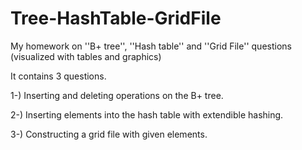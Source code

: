 # Tree-HashTable-GridFile
My homework on ''B+ tree'', ''Hash table'' and ''Grid File'' questions (visualized with tables and graphics)

It contains 3 questions.

1-) Inserting and deleting operations on the B+ tree.

2-) Inserting elements into the hash table with extendible hashing.

3-) Constructing a grid file with given elements.
